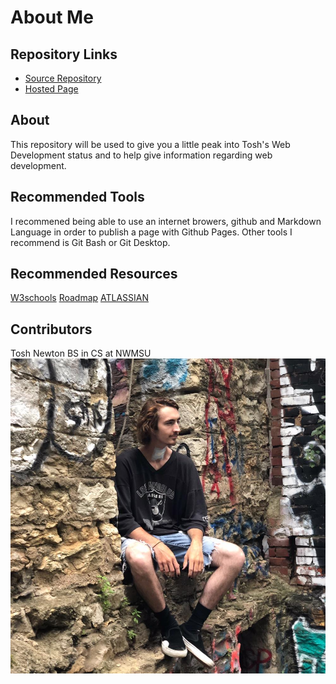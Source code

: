# About Me

## Repository Links
* [Source Repository](https://github.com/toshnewton/about-me)
* [Hosted Page](https://toshnewton.github.io/about-me/)

## About
This repository will be used to give you a little peak into Tosh's Web Development status and to help give information regarding web development.

## Recommended Tools
I recommened being able to use an internet browers, github and Markdown Language in order to publish a page with Github Pages. Other tools I recommend is Git Bash or Git Desktop.

## Recommended Resources
[W3schools](https://www.w3schools.com/)
[Roadmap](https://roadmap.sh)
[ATLASSIAN](https://www.atlassian.com/git/tutorials/learn-git-with-bitbucket-cloud)

## Contributors
Tosh Newton BS in CS at NWMSU
![Tosh Newton](tosh.jpg)

